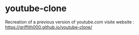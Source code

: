 # youtube-clone
Recreation of a previous version of youtube.com
visite website : https://griffith000.github.io/youtube-clone/
